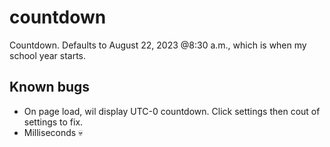# countdown
Countdown. Defaults to August 22, 2023 @8:30 a.m., which is when my school year starts.

## Known bugs
* On page load, wil display UTC-0 countdown. Click settings then cout of settings to fix.
* Milliseconds 💀

